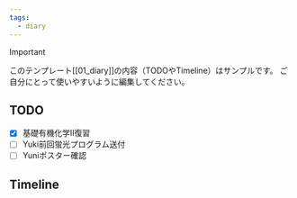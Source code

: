 ```yaml
---
tags:
  - diary
---
```

> [!IMPORTANT]
> このテンプレート[[01_diary]]の内容（TODOやTimeline）はサンプルです。
> ご自分にとって使いやすいように編集してください。

## TODO

- [x] 基礎有機化学Ⅱ復習
- [ ] Yuki前回蛍光プログラム送付
- [ ] Yuniポスター確認

## Timeline
